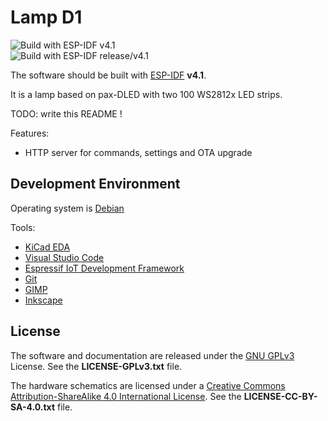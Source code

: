 # Lamp D1

![Build with ESP-IDF v4.1](https://github.com/CalinRadoni/pax-LampD1/workflows/Build%20with%20ESP-IDF%20v4.1/badge.svg)<br/>
![Build with ESP-IDF release/v4.1](https://github.com/CalinRadoni/pax-LampD1/workflows/Build%20with%20ESP-IDF%20release-v4.1/badge.svg)

The software should be built with [ESP-IDF](https://github.com/espressif/esp-idf) **v4.1**.

It is a lamp based on pax-DLED with two 100 WS2812x LED strips.

TODO: write this README !

Features:

- HTTP server for commands, settings and OTA upgrade

## Development Environment

Operating system is [Debian](https://www.debian.org/)

Tools:

- [KiCad EDA](http://kicad-pcb.org/)
- [Visual Studio Code](https://code.visualstudio.com/)
- [Espressif IoT Development Framework](https://github.com/espressif/esp-idf)
- [Git](https://git-scm.com/)
- [GIMP](https://www.gimp.org/)
- [Inkscape](https://inkscape.org/en/)

## License

The software and documentation are released under the [GNU GPLv3](http://www.gnu.org/licenses/gpl-3.0.html) License. See the __LICENSE-GPLv3.txt__ file.

The hardware schematics are licensed under a [Creative Commons Attribution-ShareAlike 4.0 International License](http://creativecommons.org/licenses/by-sa/4.0/).
See the __LICENSE-CC-BY-SA-4.0.txt__ file.
